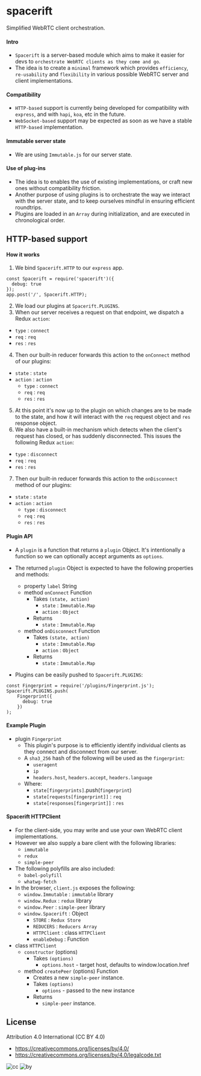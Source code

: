 # spacerift
Simplified WebRTC client orchestration.

#### Intro
* `Spacerift` is a server-based module which aims to make it easier for devs to `orchestrate WebRTC clients as they come and go`.
* The idea is to create a `minimal` framework which provides `efficiency`, `re-usability` and `flexibility` in various possible WebRTC server and client implementations.

#### Compatibility
* `HTTP-based` support is currently being developed for compatibility with `express`, and with `hapi`, `koa`, etc in the future.
* `WebSocket-based` support may be expected as soon as we have a stable `HTTP-based` implementation.

#### Immutable server state
* We are using `Immutable.js` for our server state.

#### Use of plug-ins
* The idea is to enables the use of existing implementations, or craft new ones without compatibility friction.
* Another purpose of using plugins is to orchestrate the way we interact with the server state, and to keep ourselves mindful in ensuring efficient roundtrips.
* Plugins are loaded in an `Array` during initialization, and are executed in chronological order.

## HTTP-based support

#### How it works

1. We bind `Spacerift.HTTP` to our `express` app.
```
const Spacerift = require('spacerift')({
  debug: true
});
app.post('/', Spacerift.HTTP);
```
2. We load our plugins at `Spacerift.PLUGINS`.
3. When our server receives a request on that endpoint, we dispatch a Redux `action`:
  * `type` : `connect`
  * `req` : `req`
  * `res` : `res`
4. Then our built-in reducer forwards this action to the `onConnect` method of our plugins:
  * `state` : `state`
  * `action` : `action`
    * `type` : `connect`
    * `req` : `req`
    * `res` : `res`
5. At this point it's now up to the plugin on which changes are to be made to the state, and how it will interact with the `req` request object and `res` response object.
6. We also have a built-in mechanism which detects when the client's request has closed, or has suddenly disconnected. This issues the following Redux `action`:
  * `type` : `disconnect`
  * `req` : `req`
  * `res` : `res`
7. Then our built-in reducer forwards this action to the `onDisconnect` method of our plugins:
  * `state` : `state`
  * `action` : `action`
    * `type` : `disconnect`
    * `req` : `req`
    * `res` : `res`

#### Plugin API

* A `plugin` is a function that returns a `plugin` Object. It's intentionally a function so we can optionally accept arguments as `options`.
* The returned `plugin` Object is expected to have the following properties and methods:
  * property `label` String
  * method `onConnect` Function
    * Takes `(state, action)`
      * `state` : `Immutable.Map`
      * `action` : `Object`
    * Returns
      * `state` : `Immutable.Map`
  * method `onDisconnect` Function
    * Takes `(state, action)`
      * `state` : `Immutable.Map`
      * `action` : `Object`
    * Returns
      * `state` : `Immutable.Map`

* Plugins can be easily pushed to `Spacerift.PLUGINS`:
```
const Fingerprint = require('/plugins/Fingerprint.js');
Spacerift.PLUGINS.push(
    Fingerprint({
      debug: true
    })
);
```

#### Example Plugin
* plugin `Fingerprint`
  * This plugin's purpose is to efficiently identify individual clients as they connect and disconnect from our server.
  * A `sha3_256` hash of the following will be used as the `fingerprint`:
    * `useragent`
    * `ip`
    * `headers.host`, `headers.accept`, `headers.language`
  * Where:
    * `state[fingerprints]`.push(`fingerprint`)
    * `state[requests[fingerprint]]` : `req`
    * `state[responses[fingerprint]]` : `res`

#### Spacerift HTTPClient
* For the client-side, you may write and use your own WebRTC client implementations.
* However we also supply a bare client with the following libraries:
  * `immutable`
  * `redux`
  * `simple-peer`
* The following polyfills are also included:
  * `babel-polyfill`
  * `whatwg-fetch`
* In the browser, `client.js` exposes the following:
  * `window.Immutable` : `immutable` library
  * `window.Redux` : `redux` library
  * `window.Peer` : `simple-peer` library
  * `window.Spacerift` : Object
    * `STORE` : `Redux Store`
    * `REDUCERS` : `Reducers Array`
    * `HTTPClient` : class `HTTPClient`
    * `enableDebug` : Function
* class `HTTPClient`
  * `constructor` (options)
    * Takes `(options)`
      * `options.host` - target host, defaults to window.location.href
  * method `createPeer` (options) Function
    * Creates a new `simple-peer` instance.
    * Takes `(options)`
      * `options` - passed to the new instance
    * Returns
      * `simple-peer` instance.

## License

Attribution 4.0 International (CC BY 4.0)

* https://creativecommons.org/licenses/by/4.0/
* https://creativecommons.org/licenses/by/4.0/legalcode.txt

![cc](https://creativecommons.org/images/deed/cc_blue_x2.png) ![by](https://creativecommons.org/images/deed/attribution_icon_blue_x2.png)
